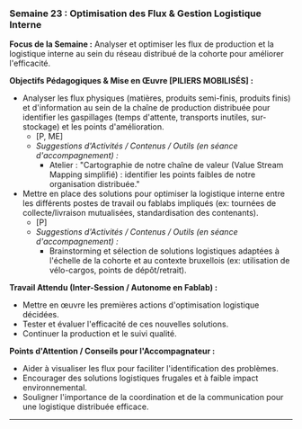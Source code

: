 ### Semaine 23 : Optimisation des Flux & Gestion Logistique Interne

**Focus de la Semaine :** Analyser et optimiser les flux de production et la logistique interne au sein du réseau distribué de la cohorte pour améliorer l'efficacité.

**Objectifs Pédagogiques & Mise en Œuvre \[PILIERS MOBILISÉS\] :**

* Analyser les flux physiques (matières, produits semi-finis, produits finis) et d'information au sein de la chaîne de production distribuée pour identifier les gaspillages (temps d'attente, transports inutiles, sur-stockage) et les points d'amélioration.  
  * \[P, ME\]  
  * *Suggestions d'Activités / Contenus / Outils (en séance d'accompagnement) :*  
    * Atelier : "Cartographie de notre chaîne de valeur (Value Stream Mapping simplifié) : identifier les points faibles de notre organisation distribuée."  
* Mettre en place des solutions pour optimiser la logistique interne entre les différents postes de travail ou fablabs impliqués (ex: tournées de collecte/livraison mutualisées, standardisation des contenants).  
  * \[P\]  
  * *Suggestions d'Activités / Contenus / Outils (en séance d'accompagnement) :*  
    * Brainstorming et sélection de solutions logistiques adaptées à l'échelle de la cohorte et au contexte bruxellois (ex: utilisation de vélo-cargos, points de dépôt/retrait).

**Travail Attendu (Inter-Session / Autonome en Fablab) :**

* Mettre en œuvre les premières actions d'optimisation logistique décidées.  
* Tester et évaluer l'efficacité de ces nouvelles solutions.  
* Continuer la production et le suivi qualité.

**Points d'Attention / Conseils pour l'Accompagnateur :**

* Aider à visualiser les flux pour faciliter l'identification des problèmes.  
* Encourager des solutions logistiques frugales et à faible impact environnemental.  
* Souligner l'importance de la coordination et de la communication pour une logistique distribuée efficace.

---

